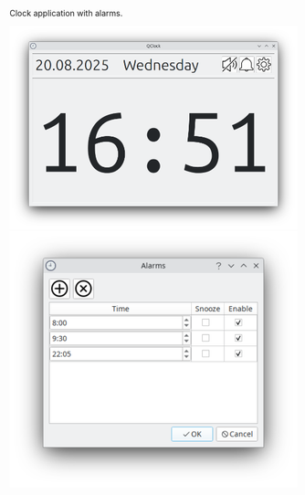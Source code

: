 Clock application with alarms.

<img src="doc/Screenshot_01.png"/>

<img src="doc/Screenshot_02.png"/>
